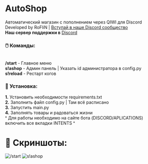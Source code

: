 # AutoShop
Автоматический магазин с пополнением через QIWI для Discord
<br>Developed by RoFliN | [Вступай в наше Discord сообщество](https://discord.gg/5ebKxjXT2y)
<br><b>Наш сервер поддержки в</b> [Discord](https://discord.gg/TEuCA9EdmS)

### 🖱️ Команды:

<br><b>/start</b> - Главное меню
<br><b>s!ashop</b> - Админ панель | Указать id администратора в config.py
<br><b>s!reload</b> - Рестарт когов
### 💠 Установка:
<b>1.</b> Установить необходимости requirements.txt
<br><b>2.</b> Заполнить файл config.py | Там всё расписано
<br><b>3.</b> Запустить main.py
<br><b>4.</b> Заполнять товары и радоваться жизни
<br> ˣ Для работы необходимо на сайте бота (DISCORD/APLICATIONS) включить все вкладки INTENTS ˣ

# 🌺 Скриншоты:
![/start](https://media.discordapp.net/attachments/1063449709412356126/1068530374482874428/image.png)
![s!ashop](https://media.discordapp.net/attachments/1063449709412356126/1068530344254521425/image.png)
